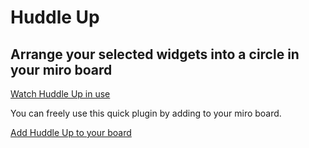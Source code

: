 # Huddle Up

## Arrange your selected widgets into a circle in your miro board

[Watch Huddle Up in use](https://www.loom.com/share/4859627f6c0749b4bbf27813c8ac2885)

You can freely use this quick plugin by adding to your miro board.

[Add Huddle Up to your board](https://miro.com/oauth/authorize/?response_type=code&client_id=3458764515729016603&redirect_uri=/confirm-app-install/)
